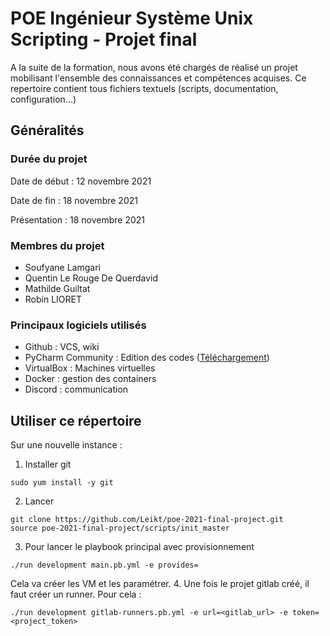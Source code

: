 # POE Ingénieur Système Unix Scripting - Projet final
A la suite de la formation, nous avons été chargés de réalisé un projet mobilisant l'ensemble des connaissances et compétences acquises. Ce repertoire contient tous fichiers textuels (scripts, documentation, configuration...)
## Généralités
### Durée du projet
Date de début : 12 novembre 2021

Date de fin : 18 novembre 2021

Présentation : 18 novembre 2021
### Membres du projet
* Soufyane Lamgari
* Quentin Le Rouge De Querdavid
* Mathilde Guiltat
* Robin LIORET
### Principaux logiciels utilisés
* Github : VCS, wiki
* PyCharm Community : Edition des codes ([Téléchargement](https://www.jetbrains.com/fr-fr/pycharm/download/))
* VirtualBox : Machines virtuelles
* Docker : gestion des containers
* Discord : communication
## Utiliser ce répertoire
Sur une nouvelle instance :
1. Installer git
````shell
sudo yum install -y git
````
2. Lancer
```shell
git clone https://github.com/Leikt/poe-2021-final-project.git
source poe-2021-final-project/scripts/init_master
```
3. Pour lancer le playbook principal avec provisionnement
````shell
./run development main.pb.yml -e provides=
````
Cela va créer les VM et les paramétrer.
4. Une fois le projet gitlab créé, il faut créer un runner. Pour cela :
````shell
./run development gitlab-runners.pb.yml -e url=<gitlab_url> -e token=<project_token>
````